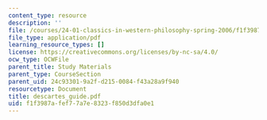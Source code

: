 ```yaml
---
content_type: resource
description: ''
file: /courses/24-01-classics-in-western-philosophy-spring-2006/f1f3987afef77a7e8323f850d3dfa0e1_descartes_guide.pdf
file_type: application/pdf
learning_resource_types: []
license: https://creativecommons.org/licenses/by-nc-sa/4.0/
ocw_type: OCWFile
parent_title: Study Materials
parent_type: CourseSection
parent_uid: 24c93301-9a2f-d215-0084-f43a28a9f940
resourcetype: Document
title: descartes_guide.pdf
uid: f1f3987a-fef7-7a7e-8323-f850d3dfa0e1
---
```

